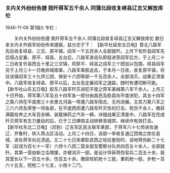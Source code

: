 ### 关内关外纷纷告捷  我歼蒋军五千余人  同蒲北段收复崞县辽吉又解放库伦

1946-11-08
第1版()
专栏：

　　关内关外纷纷告捷
    我歼蒋军五千余人
    同蒲北段收复崞县辽吉又解放库伦
    数日来关内关外我军纷纷传来捷报，兹分志于下：
    【新华社延安五日电】晋北八路军先后收复崞县、三交、原平镇，阎军一千五百余人全部就歼。上月下旬忻县阎军先后侵占定襄、原平、崞县、五台后，八路军游击队即挺进至阎军后方，于上月二十二日收复忻县西五十里之三交镇，将原平、崞县之阎军三个团加以包围，崞县阎军另于上月三十一日晚弃城南窜。八路军乘胜追击，于本月一日夜，收复原平镇，将驻该镇阎军三十九师三团、保安十六团等部一千五百余人，全部消灭，战果正清查中。八路军收复崞县、原平以后，五台及定襄阎军之退路，随时有遭切断可能。
    【新华社山东五日电】胶东八路军歼灭进犯平度之蒋军美械第八军千余人。上月三十日开始，蒋军第八军及五十四军各一部分由昌邑及胶县向平度进犯，其五十四军之第八师在平度南三十余里北河庙一带遭八路军阻击，无何进展。主其力第八军之三六六师及荣誉一师各部，在平度西郊遭八路军歼灭性的打击，死伤千余人，缴获满载给养之大车百余辆，装载弹药之汽车一辆，详细战果正清查中。八路军在完成歼灭蒋军有生力量目的后，已于三日拂晓主动转移至城郊，继续作有效打击。
    【新华社东北二日电】（迟到）辽吉军区民主联军某部，于蒋军八十七师进攻通辽、开鲁时，转入蒋占区活动。上月二十四日，该部一举收复通辽西南之库伦县城，该处蒋军向北溃逃。又二十七日突袭彰武西之哈拉套街时，该地蒋伪新二十七军（前误为百七十一军）六师十八团二营全部及警察分队共四百五十余人，全部就歼。其第一营由新立屯增援，亦被消灭一部。是设计俘获蒋伪官兵二百五十余，毙其营长以下一百五十余，伤百五十余。缴获轻机枪十三挺，重机枪一挺，步枪一百六十五支，短枪二十七支，小炮十二门。
